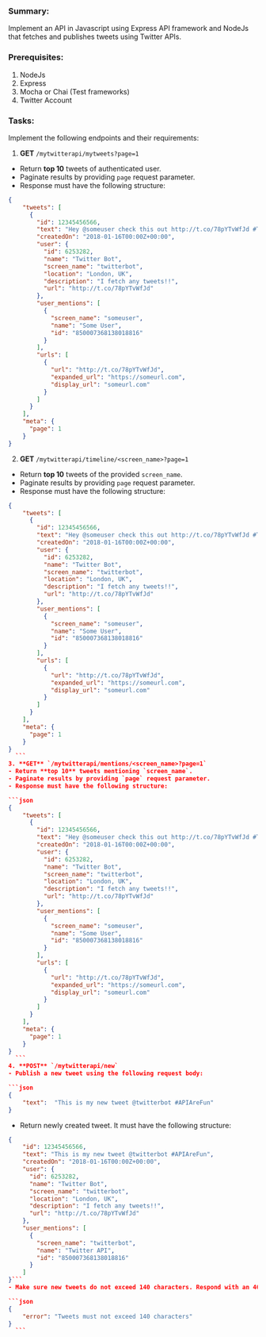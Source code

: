 ### Summary:

Implement an API in Javascript using Express API framework and NodeJs that fetches and publishes tweets using Twitter APIs.

### Prerequisites:
1.  NodeJs
2.  Express
3.  Mocha or Chai (Test frameworks)
4.  Twitter Account



### Tasks:

Implement the following endpoints and their requirements:

1. **GET** `/mytwitterapi/mytweets?page=1`

  - Return **top 10** tweets of authenticated user.
  - Paginate results by providing `page` request parameter.
  - Response must have the following structure:
  ```json
  {
      "tweets": [
        {
          "id": 12345456566,
          "text": "Hey @someuser check this out http://t.co/78pYTvWfJd #ThisIsAwesome",
          "createdOn": "2018-01-16T00:00Z+00:00",
          "user": {
            "id": 6253282,
            "name": "Twitter Bot",
            "screen_name": "twitterbot",
            "location": "London, UK",
            "description": "I fetch any tweets!!",
            "url": "http://t.co/78pYTvWfJd"
          },
          "user_mentions": [
            {
              "screen_name": "someuser",
              "name": "Some User",
              "id": "850007368138018816"
            }
          ],
          "urls": [
            {
              "url": "http://t.co/78pYTvWfJd",
              "expanded_url": "https://someurl.com",
              "display_url": "someurl.com"
            }
          ]
        }
      ],
      "meta": {
        "page": 1
      }
  }
  ```
2. **GET** `/mytwitterapi/timeline/<screen_name>?page=1`
  - Return **top 10** tweets of the provided `screen_name`.
  - Paginate results by providing `page` request parameter.
  - Response must have the following structure:

  ```json
  {
      "tweets": [
        {
          "id": 12345456566,
          "text": "Hey @someuser check this out http://t.co/78pYTvWfJd #ThisIsAwesome",
          "createdOn": "2018-01-16T00:00Z+00:00",
          "user": {
            "id": 6253282,
            "name": "Twitter Bot",
            "screen_name": "twitterbot",
            "location": "London, UK",
            "description": "I fetch any tweets!!",
            "url": "http://t.co/78pYTvWfJd"
          },
          "user_mentions": [
            {
              "screen_name": "someuser",
              "name": "Some User",
              "id": "850007368138018816"
            }
          ],
          "urls": [
            {
              "url": "http://t.co/78pYTvWfJd",
              "expanded_url": "https://someurl.com",
              "display_url": "someurl.com"
            }
          ]
        }
      ],
      "meta": {
        "page": 1
      }
  }
    ```
3. **GET** `/mytwitterapi/mentions/<screen_name>?page=1`
  - Return **top 10** tweets mentioning `screen_name`.
  - Paginate results by providing `page` request parameter.
  - Response must have the following structure:

  ```json
  {
      "tweets": [
        {
          "id": 12345456566,
          "text": "Hey @someuser check this out http://t.co/78pYTvWfJd #ThisIsAwesome",
          "createdOn": "2018-01-16T00:00Z+00:00",
          "user": {
            "id": 6253282,
            "name": "Twitter Bot",
            "screen_name": "twitterbot",
            "location": "London, UK",
            "description": "I fetch any tweets!!",
            "url": "http://t.co/78pYTvWfJd"
          },
          "user_mentions": [
            {
              "screen_name": "someuser",
              "name": "Some User",
              "id": "850007368138018816"
            }
          ],
          "urls": [
            {
              "url": "http://t.co/78pYTvWfJd",
              "expanded_url": "https://someurl.com",
              "display_url": "someurl.com"
            }
          ]
        }
      ],
      "meta": {
        "page": 1
      }
  }
    ```
4. **POST** `/mytwitterapi/new`
  - Publish a new tweet using the following request body:

  ```json
  {
      "text":  "This is my new tweet @twitterbot #APIAreFun"
  }
  ```
  - Return newly created tweet. It must have the following structure:

  ```json
  {
      "id": 12345456566,
      "text": "This is my new tweet @twitterbot #APIAreFun",
      "createdOn": "2018-01-16T00:00Z+00:00",
      "user": {
        "id": 6253282,
        "name": "Twitter Bot",
        "screen_name": "twitterbot",
        "location": "London, UK",
        "description": "I fetch any tweets!!",
        "url": "http://t.co/78pYTvWfJd"
      },
      "user_mentions": [
        {
          "screen_name": "twitterbot",
          "name": "Twitter API",
          "id": "850007368138018816"
        }
      ]
  }```
  - Make sure new tweets do not exceed 140 characters. Respond with an 400 error otherwise:

  ```json
  {
      "error": "Tweets must not exceed 140 characters"
  }
    ```
